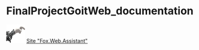 # FinalProjectGoitWeb_documentation

<a href="[https://final-project-goit-web-antonbabenko.koyeb.app/](https://it-school-goit.github.io/FinalProjectGoitWeb/)"><img src="static/img/newsletter.png" alt="Назва зображення" width="50" height="50"></a>  [Site "Fox.Web.Assistant"](https://it-school-goit.github.io/FinalProjectGoitWeb/)  
